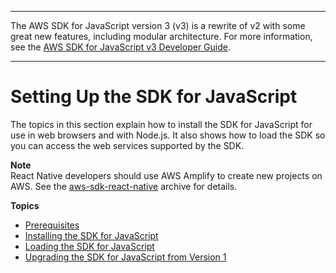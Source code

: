 --------

The AWS SDK for JavaScript version 3 \(v3\) is a rewrite of v2 with some great new features, including modular architecture\. For more information, see the [AWS SDK for JavaScript v3 Developer Guide](https://docs.aws.amazon.com/sdk-for-javascript/v3/developer-guide/welcome.html)\.

--------

# Setting Up the SDK for JavaScript<a name="setting-up"></a>

The topics in this section explain how to install the SDK for JavaScript for use in web browsers and with Node\.js\. It also shows how to load the SDK so you can access the web services supported by the SDK\.

**Note**  
React Native developers should use AWS Amplify to create new projects on AWS\. See the [aws\-sdk\-react\-native](https://github.com/amazon-archives/aws-sdk-react-native) archive for details\.

**Topics**
+ [Prerequisites](jssdk-prerequisites.md)
+ [Installing the SDK for JavaScript](installing-jssdk.md)
+ [Loading the SDK for JavaScript](loading-the-jssdk.md)
+ [Upgrading the SDK for JavaScript from Version 1](upgrading-from-v1.md)